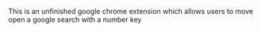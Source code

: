 This is an unfinished google chrome extension which allows users to move open a google search with a number key
